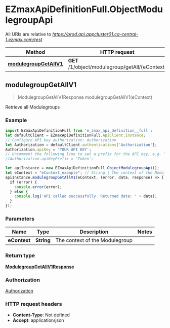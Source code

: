 # EZmaxApiDefinitionFull.ObjectModulegroupApi

All URIs are relative to *https://prod.api.appcluster01.ca-central-1.ezmax.com/rest*

Method | HTTP request | Description
------------- | ------------- | -------------
[**modulegroupGetAllV1**](ObjectModulegroupApi.md#modulegroupGetAllV1) | **GET** /1/object/modulegroup/getAll/{eContext} | Retrieve all Modulegroups



## modulegroupGetAllV1

> ModulegroupGetAllV1Response modulegroupGetAllV1(eContext)

Retrieve all Modulegroups

### Example

```javascript
import EZmaxApiDefinitionFull from 'e_zmax_api_definition__full';
let defaultClient = EZmaxApiDefinitionFull.ApiClient.instance;
// Configure API key authorization: Authorization
let Authorization = defaultClient.authentications['Authorization'];
Authorization.apiKey = 'YOUR API KEY';
// Uncomment the following line to set a prefix for the API key, e.g. "Token" (defaults to null)
//Authorization.apiKeyPrefix = 'Token';

let apiInstance = new EZmaxApiDefinitionFull.ObjectModulegroupApi();
let eContext = "eContext_example"; // String | The context of the Modulegroup
apiInstance.modulegroupGetAllV1(eContext, (error, data, response) => {
  if (error) {
    console.error(error);
  } else {
    console.log('API called successfully. Returned data: ' + data);
  }
});
```

### Parameters


Name | Type | Description  | Notes
------------- | ------------- | ------------- | -------------
 **eContext** | **String**| The context of the Modulegroup | 

### Return type

[**ModulegroupGetAllV1Response**](ModulegroupGetAllV1Response.md)

### Authorization

[Authorization](../README.md#Authorization)

### HTTP request headers

- **Content-Type**: Not defined
- **Accept**: application/json

